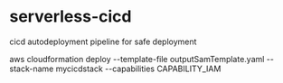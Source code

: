 # serverless-cicd
cicd autodeployment pipeline for safe deployment


aws cloudformation deploy --template-file outputSamTemplate.yaml --stack-name mycicdstack  --capabilities CAPABILITY_IAM